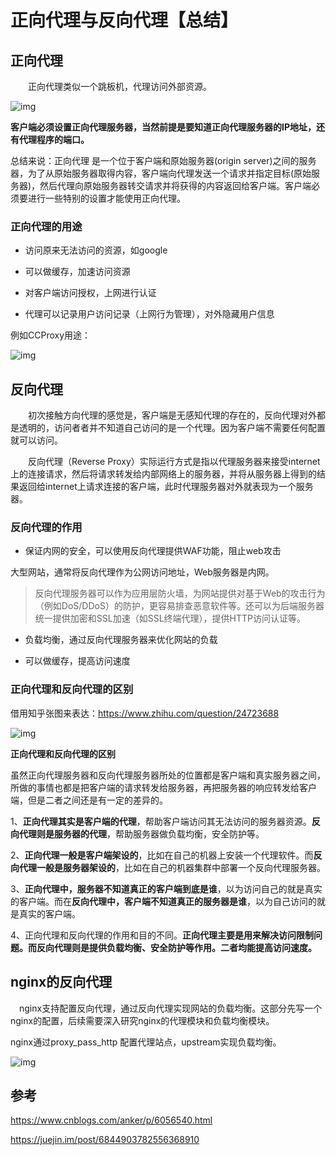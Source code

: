 # 正向代理与反向代理【总结】

## **正向代理**

　　正向代理类似一个跳板机，代理访问外部资源。

![img](F:\NoteBook\TyporaPic\305504-20161112124853014-1532060796.png)

**客户端必须设置正向代理服务器，当然前提是要知道正向代理服务器的IP地址，还有代理程序的端口。**

总结来说：正向代理 是一个位于客户端和原始服务器(origin server)之间的服务器，为了从原始服务器取得内容，客户端向代理发送一个请求并指定目标(原始服务器)，然后代理向原始服务器转交请求并将获得的内容返回给客户端。客户端必须要进行一些特别的设置才能使用正向代理。

### **正向代理的用途**

* 访问原来无法访问的资源，如google

* 可以做缓存，加速访问资源

* 对客户端访问授权，上网进行认证

* 代理可以记录用户访问记录（上网行为管理），对外隐藏用户信息

例如CCProxy用途：

![img](F:\NoteBook\TyporaPic\305504-20161112120952686-765920985.png)

## 反向代理

　　初次接触方向代理的感觉是，客户端是无感知代理的存在的，反向代理对外都是透明的，访问者者并不知道自己访问的是一个代理。因为客户端不需要任何配置就可以访问。

　　反向代理（Reverse Proxy）实际运行方式是指以代理服务器来接受internet上的连接请求，然后将请求转发给内部网络上的服务器，并将从服务器上得到的结果返回给internet上请求连接的客户端，此时代理服务器对外就表现为一个服务器。

### 反向代理的作用

* 保证内网的安全，可以使用反向代理提供WAF功能，阻止web攻击

大型网站，通常将反向代理作为公网访问地址，Web服务器是内网。

> 反向代理服务器可以作为应用层防火墙，为网站提供对基于Web的攻击行为（例如DoS/DDoS）的防护，更容易排查恶意软件等。还可以为后端服务器统一提供加密和SSL加速（如SSL终端代理），提供HTTP访问认证等。

* 负载均衡，通过反向代理服务器来优化网站的负载

* 可以做缓存，提高访问速度

### 正向代理和反向代理的区别

借用知乎张图来表达：https://www.zhihu.com/question/24723688

![img](F:\NoteBook\TyporaPic\305504-20161112130135639-1005446770.png)

**正向代理和反向代理的区别**

虽然正向代理服务器和反向代理服务器所处的位置都是客户端和真实服务器之间，所做的事情也都是把客户端的请求转发给服务器，再把服务器的响应转发给客户端，但是二者之间还是有一定的差异的。

1、**正向代理其实是客户端的代理**，帮助客户端访问其无法访问的服务器资源。**反向代理则是服务器的代理**，帮助服务器做负载均衡，安全防护等。

2、**正向代理一般是客户端架设的**，比如在自己的机器上安装一个代理软件。而**反向代理一般是服务器架设的**，比如在自己的机器集群中部署一个反向代理服务器。

3、**正向代理中，服务器不知道真正的客户端到底是谁**，以为访问自己的就是真实的客户端。而在**反向代理中，客户端不知道真正的服务器是谁**，以为自己访问的就是真实的客户端。

4、正向代理和反向代理的作用和目的不同。**正向代理主要是用来解决访问限制问题。而反向代理则是提供负载均衡、安全防护等作用。二者均能提高访问速度。**





## nginx的反向代理

 　nginx支持配置反向代理，通过反向代理实现网站的负载均衡。这部分先写一个nginx的配置，后续需要深入研究nginx的代理模块和负载均衡模块。

nginx通过proxy_pass_http 配置代理站点，upstream实现负载均衡。

![img](F:\NoteBook\TyporaPic\305504-20161112125220561-594431822.png)

## 参考

https://www.cnblogs.com/anker/p/6056540.html

https://juejin.im/post/6844903782556368910